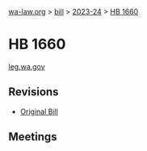 [wa-law.org](/) > [bill](/bill/) > [2023-24](/bill/2023-24/) > [HB 1660](/bill/2023-24/hb/1660/)

# HB 1660
[leg.wa.gov](https://app.leg.wa.gov/billsummary?BillNumber=1660&Year=2023&Initiative=false)

## Revisions
* [Original Bill](1/)

## Meetings